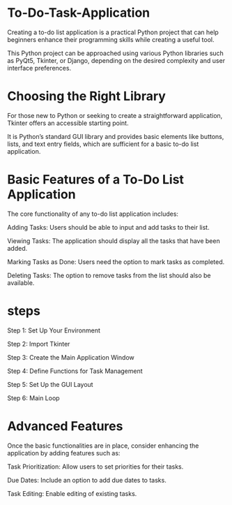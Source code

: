 # To-Do-Task-Application
Creating a to-do list application is a practical Python project that can help beginners enhance their programming skills while creating a useful tool.

This Python project can be approached using various Python libraries such as PyQt5, Tkinter, or Django, depending on the desired complexity and user interface preferences.

# Choosing the Right Library
For those new to Python or seeking to create a straightforward application, Tkinter offers an accessible starting point.

It is Python’s standard GUI library and provides basic elements like buttons, lists, and text entry fields, which are sufficient for a basic to-do list application.

# Basic Features of a To-Do List Application
The core functionality of any to-do list application includes:

Adding Tasks: Users should be able to input and add tasks to their list.

Viewing Tasks: The application should display all the tasks that have been added.

Marking Tasks as Done: Users need the option to mark tasks as completed.

Deleting Tasks: The option to remove tasks from the list should also be available.

# steps
Step 1: Set Up Your Environment

Step 2: Import Tkinter

Step 3: Create the Main Application Window

Step 4: Define Functions for Task Management

Step 5: Set Up the GUI Layout

Step 6: Main Loop

# Advanced Features
Once the basic functionalities are in place, consider enhancing the application by adding features such as:

Task Prioritization: Allow users to set priorities for their tasks.

Due Dates: Include an option to add due dates to tasks.

Task Editing: Enable editing of existing tasks.

